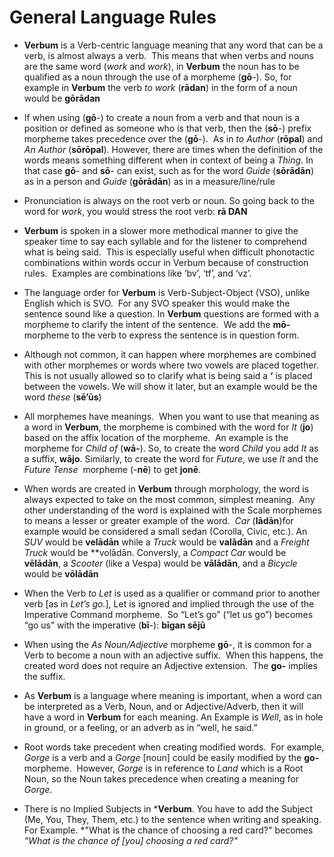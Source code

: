 # General Language Rules

* **Verbum** is a Verb-centric language meaning that any word that can be a verb, is almost always a verb.&nbsp; This means that when verbs and nouns are the same word (<em>work</em> and <em>work</em>), in **Verbum** the noun has to be qualified as a noun through the use of a morpheme (**gō**-). So, for example in **Verbum** the verb <em>to work</em> (**rādan**) in the form of a noun would be **gōrādan**

* If when using (**gō**-) to create a noun from a verb and that noun is a position or defined as someone who is that verb, then the (**sō**-) prefix morpheme takes precedence over the (**gō**-).&nbsp; As in <em>to Author</em> (**rōpal**) and <em>An Author</em> (**sōrōpal**). However, there are times when the definition of the words means something different when in context of being a <em>Thing</em>. In that case **gō**- and **sō**- can exist, such as for the word <em>Guide</em> (**sōrādān**) as in a person and <em>Guide</em> (**gōrādān**) as in a measure/line/rule

* Pronunciation is always on the root verb or noun. So going back to the word for <em>work</em>, you would stress the root verb: **rā DAN**

* **Verbum** is spoken in a slower more methodical manner to give the speaker time to say each syllable and for the listener to comprehend what is being said.&nbsp; This is especially useful when difficult phonotactic combinations within words occur in Verbum because of construction rules.&nbsp; Examples are combinations like ‘bv’, ‘tf’, and ‘vz’.

* The language order for **Verbum** is Verb-Subject-Object (VSO), unlike English which is SVO.&nbsp; For any SVO speaker this would make the sentence sound like a question. In **Verbum** questions are formed with a morpheme to clarify the intent of the sentence.&nbsp; We add the **mō-** morpheme to the verb to express the sentence is in question form.

* Although not common, it can happen where morphemes are combined with other morphemes or words where two vowels are placed together.&nbsp; This is not usually allowed so to clarify what is being said a **‘** is placed between the vowels. We will show it later, but an example would be the word <em>these</em> (**sē’ūs**)&nbsp;

* All morphemes have meanings.&nbsp; When you want to use that meaning as a word in **Verbum**, the morpheme is combined with the word for <em>It </em>(**jo**) based on the affix location of the morpheme.&nbsp; An example is the morpheme for <em>Child of</em> (**wā-**). So, to create the word <em>Child</em> you add <em>It</em> as a suffix, **wājo**. Similarly, to create the word for <em>Future</em>, we use <em>It</em> and the <em>Future Tense </em>&nbsp;morpheme (-**nē**) to get **jonē**.

* When words are created in **Verbum** through morphology, the word is always expected to take on the most common, simplest meaning.&nbsp; Any other understanding of the word is explained with the Scale morphemes to means a lesser or greater example of the word.&nbsp; <em>Car</em> (**lādān**)for example would be considered a small sedan (Corolla, Civic, etc.).  An <em>SUV</em> would be **velādān** while a <em>Truck</em> would be **valādān** and a <em>Freight Truck</em> would be **volādān.  Conversly, a <em>Compact Car</em> would be **vēlādān**, a <em>Scooter</em> (like a Vespa) would be **vālādān**, and a <em>Bicycle</em> would be **vōlādān**

* When the Verb <em>to Let</em> is used as a qualifier or command prior to another verb [as in <em>Let’s go.</em>], Let is ignored and implied through the use of the Imperative Command morpheme.&nbsp; So “Let’s go” (“let us go”) becomes “go us” with the imperative (**bī**-): **bīgan sējū**

* When using the <em>As Noun/Adjective</em> morpheme **gō**-, it is common for a Verb to become a noun with an adjective suffix.&nbsp; When this happens, the created word does not require an Adjective extension.&nbsp; The **go-** implies the suffix.

* As **Verbum** is a language where meaning is important, when a word can be interpreted as a Verb, Noun, and or Adjective/Adverb, then it will have a word in **Verbum** for each meaning. An Example is <em>Well</em>, as in hole in ground, or a feeling, or an adverb as in “well, he said.”

* Root words take precedent when creating modified words.&nbsp; For example, <em>Gorge</em> is a verb and a <em>Gorge</em> [noun] could be easily modified by the **go-** morpheme.&nbsp; However, <em>Gorge</em> is in reference to <em>Land</em> which is a Root Noun, so the Noun takes precedence when creating a meaning for <em>Gorge</em>.

* There is no Implied Subjects in ***Verbum**.  You have to add the Subject (Me, You, They, Them, etc.) to the sentence when writing and speaking.  For Example.  *"What is the chance of choosing a red card?" becomes *"What is the chance of [you] choosing a red card?"*
